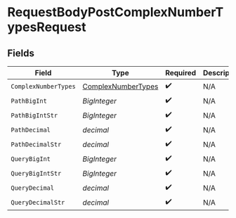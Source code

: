 # RequestBodyPostComplexNumberTypesRequest


## Fields

| Field                                                           | Type                                                            | Required                                                        | Description                                                     |
| --------------------------------------------------------------- | --------------------------------------------------------------- | --------------------------------------------------------------- | --------------------------------------------------------------- |
| `ComplexNumberTypes`                                            | [ComplexNumberTypes](../../Models/Shared/ComplexNumberTypes.md) | :heavy_check_mark:                                              | N/A                                                             |
| `PathBigInt`                                                    | *BigInteger*                                                    | :heavy_check_mark:                                              | N/A                                                             |
| `PathBigIntStr`                                                 | *BigInteger*                                                    | :heavy_check_mark:                                              | N/A                                                             |
| `PathDecimal`                                                   | *decimal*                                                       | :heavy_check_mark:                                              | N/A                                                             |
| `PathDecimalStr`                                                | *decimal*                                                       | :heavy_check_mark:                                              | N/A                                                             |
| `QueryBigInt`                                                   | *BigInteger*                                                    | :heavy_check_mark:                                              | N/A                                                             |
| `QueryBigIntStr`                                                | *BigInteger*                                                    | :heavy_check_mark:                                              | N/A                                                             |
| `QueryDecimal`                                                  | *decimal*                                                       | :heavy_check_mark:                                              | N/A                                                             |
| `QueryDecimalStr`                                               | *decimal*                                                       | :heavy_check_mark:                                              | N/A                                                             |